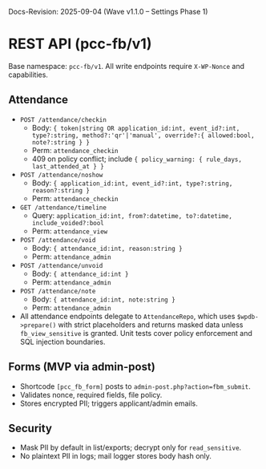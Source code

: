 Docs-Revision: 2025-09-04 (Wave v1.1.0 – Settings Phase 1)
# REST API (pcc-fb/v1)

Base namespace: `pcc-fb/v1`. All write endpoints require `X-WP-Nonce` and capabilities.

## Attendance
- `POST /attendance/checkin`
  - Body: `{ token|string OR application_id:int, event_id?:int, type?:string, method?:'qr'|'manual', override?:{ allowed:bool, note?:string } }`
  - Perm: `attendance_checkin`
  - 409 on policy conflict; include `{ policy_warning: { rule_days, last_attended_at } }`
- `POST /attendance/noshow`
  - Body: `{ application_id:int, event_id?:int, type?:string, reason?:string }`
  - Perm: `attendance_checkin`
- `GET /attendance/timeline`
  - Query: `application_id:int, from?:datetime, to?:datetime, include_voided?:bool`
  - Perm: `attendance_view`
- `POST /attendance/void`
  - Body: `{ attendance_id:int, reason:string }`
  - Perm: `attendance_admin`
- `POST /attendance/unvoid`
  - Body: `{ attendance_id:int }`
  - Perm: `attendance_admin`
- `POST /attendance/note`
  - Body: `{ attendance_id:int, note:string }`
  - Perm: `attendance_admin`
- All attendance endpoints delegate to `AttendanceRepo`, which uses `$wpdb->prepare()` with strict placeholders and returns masked data unless `fb_view_sensitive` is granted. Unit tests cover policy enforcement and SQL injection boundaries.

## Forms (MVP via admin-post)
- Shortcode `[pcc_fb_form]` posts to `admin-post.php?action=fbm_submit`.
- Validates nonce, required fields, file policy.
- Stores encrypted PII; triggers applicant/admin emails.

## Security
- Mask PII by default in list/exports; decrypt only for `read_sensitive`.
- No plaintext PII in logs; mail logger stores body hash only.
